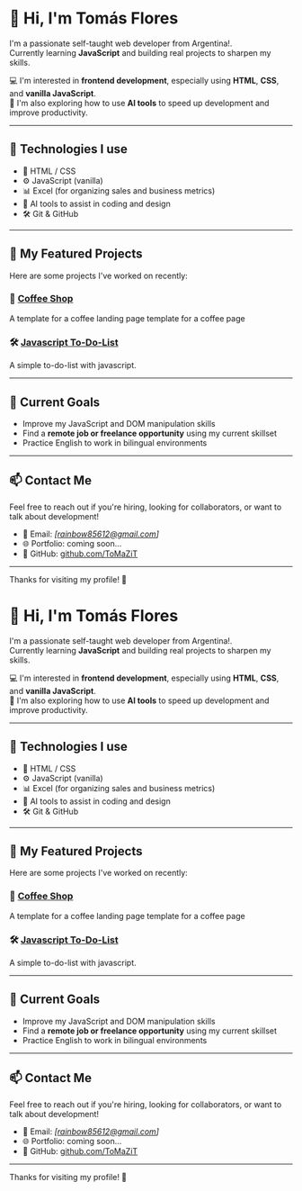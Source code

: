 # 👋 Hi, I'm Tomás Flores

I'm a passionate self-taught web developer from Argentina!.  
Currently learning **JavaScript** and building real projects to sharpen my skills.  

💻 I'm interested in **frontend development**, especially using **HTML**, **CSS**, and **vanilla JavaScript**.  
🚀 I'm also exploring how to use **AI tools** to speed up development and improve productivity.

---

## 🔧 Technologies I use

- 🧱 HTML / CSS   
- ⚙️ JavaScript (vanilla)  
- 📊 Excel (for organizing sales and business metrics)  
- 🧠 AI tools to assist in coding and design  
- 🛠️ Git & GitHub  

---

## 📁 My Featured Projects

Here are some projects I've worked on recently:

### 🎯 [Coffee Shop](https://tomazit.github.io/coffee-shop/)
A template for a coffee landing page template for a coffee page

### 🛠️ [Javascript To-Do-List](https://tomazit.github.io/todolist/)
A simple to-do-list with javascript.

---

## 🌱 Current Goals

- Improve my JavaScript and DOM manipulation skills  
- Find a **remote job or freelance opportunity** using my current skillset  
- Practice English to work in bilingual environments  

---

## 📫 Contact Me

Feel free to reach out if you're hiring, looking for collaborators, or want to talk about development!

- 📧 Email: *[rainbow85612@gmail.com]*  
- 🌐 Portfolio: coming soon...  
- 🔗 GitHub: [github.com/ToMaZiT](https://github.com/ToMaZiT)

---

Thanks for visiting my profile! 🙌  
# 👋 Hi, I'm Tomás Flores

I'm a passionate self-taught web developer from Argentina!.  
Currently learning **JavaScript** and building real projects to sharpen my skills.  

💻 I'm interested in **frontend development**, especially using **HTML**, **CSS**, and **vanilla JavaScript**.  
🚀 I'm also exploring how to use **AI tools** to speed up development and improve productivity.

---

## 🔧 Technologies I use

- 🧱 HTML / CSS   
- ⚙️ JavaScript (vanilla)  
- 📊 Excel (for organizing sales and business metrics)  
- 🧠 AI tools to assist in coding and design  
- 🛠️ Git & GitHub  

---

## 📁 My Featured Projects

Here are some projects I've worked on recently:

### 🎯 [Coffee Shop](https://tomazit.github.io/coffee-shop/)
A template for a coffee landing page template for a coffee page

### 🛠️ [Javascript To-Do-List](https://tomazit.github.io/todolist/)
A simple to-do-list with javascript.

---

## 🌱 Current Goals

- Improve my JavaScript and DOM manipulation skills  
- Find a **remote job or freelance opportunity** using my current skillset  
- Practice English to work in bilingual environments  

---

## 📫 Contact Me

Feel free to reach out if you're hiring, looking for collaborators, or want to talk about development!

- 📧 Email: *[rainbow85612@gmail.com]*  
- 🌐 Portfolio: coming soon...  
- 🔗 GitHub: [github.com/ToMaZiT](https://github.com/ToMaZiT)

---

Thanks for visiting my profile! 🙌  
